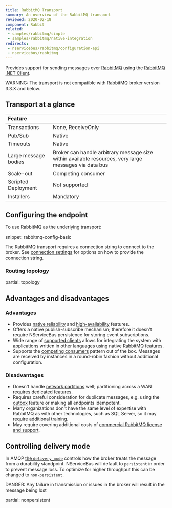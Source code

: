 ```yaml
---
title: RabbitMQ Transport
summary: An overview of the RabbitMQ transport
reviewed: 2020-02-18
component: Rabbit
related:
 - samples/rabbitmq/simple
 - samples/rabbitmq/native-integration
redirects:
 - nservicebus/rabbitmq/configuration-api
 - nservicebus/rabbitmq
---
```


Provides support for sending messages over [RabbitMQ](https://www.rabbitmq.com/) using the [RabbitMQ .NET Client](https://www.nuget.org/packages/RabbitMQ.Client/).

WARNING: The transport is not compatible with RabbitMQ broker version 3.3.X and below.

## Transport at a glance

|Feature                    |   |  
|:---                       |---
|Transactions |None, ReceiveOnly
|Pub/Sub                    |Native
|Timeouts                   |Native
|Large message bodies       |Broker can handle arbitrary message size within available resources, very large messages via data bus
|Scale-out             |Competing consumer
|Scripted Deployment        |Not supported
|Installers                 |Mandatory

## Configuring the endpoint

To use RabbitMQ as the underlying transport:

snippet: rabbitmq-config-basic

The RabbitMQ transport requires a connection string to connect to the broker. See [connection settings](/transports/rabbitmq/connection-settings.md) for options on how to provide the connection string.


### Routing topology

partial: topology

## Advantages and disadvantages


### Advantages

 * Provides [native reliability](https://www.rabbitmq.com/reliability.html) and [high-availability](https://www.rabbitmq.com/ha.html) features.
 * Offers a native publish-subscribe mechanism; therefore it doesn't require NServiceBus persistence for storing event subscriptions.
 * Wide range of [supported clients](https://www.rabbitmq.com/devtools.html) allows for integrating the system with applications written in other languages using native RabbitMQ features.
 * Supports the [competing consumers](https://www.enterpriseintegrationpatterns.com/patterns/messaging/CompetingConsumers.html) pattern out of the box. Messages are received by instances in a round-robin fashion without additional configuration.


### Disadvantages

 * Doesn't handle [network partitions](https://www.rabbitmq.com/partitions.html) well; partitioning across a WAN requires dedicated features.
 * Requires careful consideration for duplicate messages, e.g. using the [outbox](/nservicebus/outbox/) feature or making all endpoints idempotent.
 * Many organizations don't have the same level of expertise with RabbitMQ as with other technologies, such as SQL Server, so it may require additional training.
 * May require covering additional costs of [commercial RabbitMQ license and support](https://www.rabbitmq.com/services.html).

## Controlling delivery mode

In AMQP [the `delivery_mode`](https://www.rabbitmq.com/amqp-0-9-1-reference.html) controls how the broker treats the message from a durability standpoint. NServiceBus will default to `persistent` in order to prevent message loss. To optimize for higher throughput this can be changed to `non-persistent`.

DANGER: Any failure in transmission or issues in the broker will result in the message being lost

partial: nonpersistent
